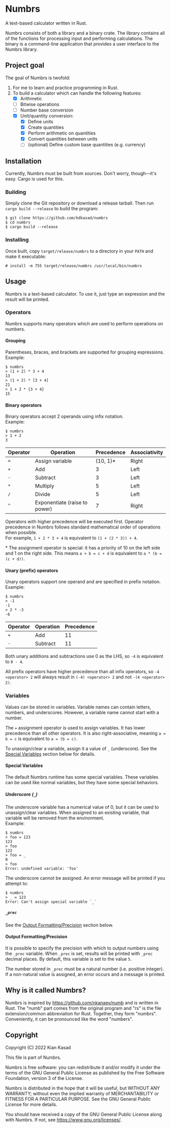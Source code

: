 # Numbrs

A text-based calculator written in Rust.

Numbrs consists of both a library and a binary crate.
The library contains all of the functions for processing input and performing
calculations. The binary is a command-line application that provides a user
interface to the Numbrs library.

## Project goal

The goal of Numbrs is twofold:
  1. For me to learn and practice programming in Rust.
  2. To build a calculator which can handle the following features:
     - [x] Arithmetic
     - [ ] Bitwise operations
     - [ ] Number base conversion
     - [x] Unit/quantity conversion:
        - [x] Define units
        - [x] Create quantities
        - [x] Perform arithmetic on quantities
        - [x] Convert quantities between units
        - [ ] (optional) Define custom base quantities (e.g. currency)

## Installation

Currently, Numbrs must be built from sources.
Don't worry, though—it's easy.
Cargo is used for this.

### Building

Simply clone the Git repository or download a release tarball. Then run `cargo
build --release` to build the program:

    $ git clone https://github.com/kdkasad/numbrs
    $ cd numbrs
    $ cargo build --release

### Installing

Once built, copy `target/release/numbrs` to a directory in your `PATH` and make
it executable:

    # install -m 755 target/release/numbrs /usr/local/bin/numbrs

## Usage

Numbrs is a text-based calculator. To use it, just type an expression and the
result will be printed.

### Operators

Numbrs supports many operators which are used to perform operations on numbers.

#### Grouping

Parentheses, braces, and brackets are supported for grouping expressions.  
Example:

    $ numbrs
    > (1 + 2) * 3 + 4
    13
    > (1 + 2) * [3 + 4]
    21
    > 1 + 2 * {3 + 4}
    15

#### Binary operators

Binary operators accept 2 operands using infix notation.  
Example:

    $ numbrs
    > 1 + 2
    3

| Operator | Operation       | Precedence | Associativity |
| ---      | ---             | ---        | ---           |
| `=`      | Assign variable | (10, 1)\*  | Right         |
| `+`      | Add             | 3          | Left          |
| `-`      | Subtract        | 3          | Left          |
| `*`      | Multiply        | 5          | Left          |
| `/`      | Divide          | 5          | Left          |
| `^`      | Exponentiate (raise to power) | 7 | Right    |

Operators with higher precedence will be executed first. Operator precedence in
Numbrs follows standard mathematical order of operations when possible.  
For example, `1 + 2 * 3 + 4` is equivalent to `(1 + (2 * 3)) + 4`.

\* The assignment operator is special: it has a priority of 10 on the left side
and 1 on the right side. This means `a + b = c + d` is equivalent to
`a * (b = (c + d))`.

#### Unary (prefix) operators

Unary operators support one operand and are specified in prefix notation.  
Example:

    $ numbrs
    > -1
    -1
    > 2 * -3
    -6

| Operator | Operation | Precedence |
| ---      | ---       | ---        |
| `+`      | Add       | 11         |
| `-`      | Subtract  | 11         |

Both unary additions and subtractions use 0 as the LHS, so `-4` is equivalent to
`0 - 4`.

All prefix operators have higher precedence than all infix operators, so
`-4 <operator> 2` will always result in `(-4) <operator> 2` and not
`-(4 <operator> 2)`. 

### Variables

Values can be stored in variables. Variable names can contain letters, numbers,
and underscores. However, a variable name cannot start with a number.

The `=` assignment operator is used to assign variables. It has lower
precedence than all other operators. It is also right-associative, meaning
`a = b = c` is equivalent to `a = (b = c)`.

To unassign/clear a variable, assign it a value of `_` (underscore).
See the [Special Variables](#special-variables) section below for details.

#### Special Variables

The default Numbrs runtime has some special variables. These
variables can be used like normal variables, but they have some
special behaviors.

##### Underscore (`_`)
The underscore variable has a numerical value of 0, but it can be used
to unassign/clear variables. When assigned to an existing variable, that
variable will be removed from the environment.  
Example:

    $ numbrs
    > foo = 123
    123
    > foo
    123
    > foo = _
    0
    > foo
    Error: undefined variable: 'foo'

The underscore cannot be assigned. An error message will be printed if you
attempt to:

    $ numbrs
    > _ = 123
    Error: Can't assign special variable `_`

##### `_prec`
See the [Output Formatting/Precision](#output-formattingprecision)
section below.

#### Output Formatting/Precision

It is possible to specify the precision with which to output numbers using the
`_prec` variable.
When `_prec` is set, results will be printed with `_prec` decimal places.
By default, this variable is set to the value `5`.

The number stored in `_prec` must be a natural number (i.e. positive integer).
If a non-natural value is assigned, an error occurs and a message is printed.

## Why is it called Numbrs?

Numbrs is inspired by <https://github.com/nkanaev/numb> and is written in Rust.
The "numb" part comes from the original program and "rs" is the file
extension/common abbreviation for Rust. Together, they form "numbrs".
Conveniently, it can be pronounced like the word "numbers".

## Copyright

Copyright (C) 2022  Kian Kasad

This file is part of Numbrs.

Numbrs is free software: you can redistribute it and/or modify
it under the terms of the GNU General Public License as published by
the Free Software Foundation, version 3 of the License.

Numbrs is distributed in the hope that it will be useful,
but WITHOUT ANY WARRANTY; without even the implied warranty of
MERCHANTABILITY or FITNESS FOR A PARTICULAR PURPOSE.  See the
GNU General Public License for more details.

You should have received a copy of the GNU General Public License
along with Numbrs.  If not, see <https://www.gnu.org/licenses/>.
